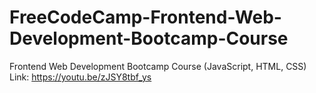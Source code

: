 # FreeCodeCamp-Frontend-Web-Development-Bootcamp-Course
Frontend Web Development Bootcamp Course (JavaScript, HTML, CSS)
Link: https://youtu.be/zJSY8tbf_ys
